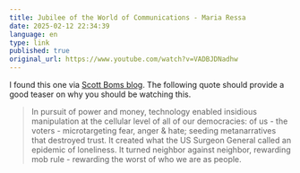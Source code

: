 ```yaml
--- 
title: Jubilee of the World of Communications - Maria Ressa
date: 2025-02-12 22:34:39
language: en
type: link
published: true
original_url: https://www.youtube.com/watch?v=VADBJDNadhw
---
```

I found this one via [Scott Boms blog](https://scottboms.com/documenting/no-longer-tools-but-weapons). The following quote should provide a good teaser on why you should be watching this.

> In pursuit of power and money, technology enabled insidious manipulation at the cellular level of all of our democracies: of us - the voters - microtargeting fear, anger & hate; seeding metanarratives that destroyed trust. It created what the US Surgeon General called an epidemic of loneliness. It turned neighbor against neighbor, rewarding mob rule - rewarding the worst of who we are as people.
